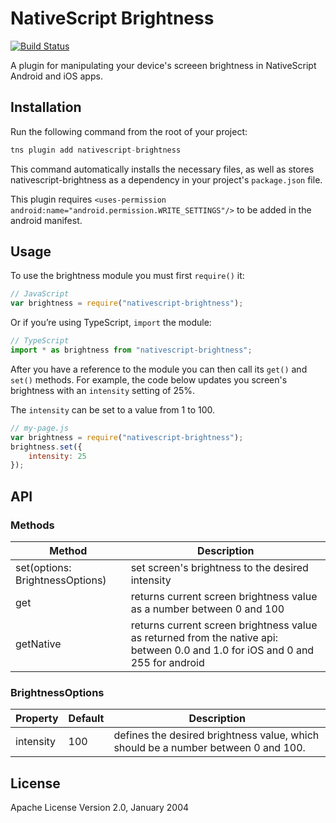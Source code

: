 # NativeScript Brightness

[![Build Status](https://travis-ci.org/NativeScript/nativescript-brightness.svg?branch=master)](https://travis-ci.org/NativeScript/nativescript-brightness)

A plugin for manipulating your device's screeen brightness in NativeScript Android and iOS apps.

## Installation

Run the following command from the root of your project:

```javascript
tns plugin add nativescript-brightness
```

This command automatically installs the necessary files, as well as stores nativescript-brightness as a dependency in your project's `package.json` file.

This plugin requires `<uses-permission android:name="android.permission.WRITE_SETTINGS"/>` to be added in the android manifest.


## Usage 

To use the brightness module you must first `require()` it:

```js
// JavaScript
var brightness = require("nativescript-brightness");
```

Or if you’re using TypeScript, `import` the module:

```typescript
// TypeScript
import * as brightness from "nativescript-brightness";
```

After you have a reference to the module you can then call its `get()` and `set()` methods. For example, the code below updates you screen's brightness with an `intensity` setting of 25%.

The `intensity` can be set to a value from 1 to 100.

```js
// my-page.js
var brightness = require("nativescript-brightness");
brightness.set({
    intensity: 25
});
```

## API

### Methods
    
| Method | Description |
| --- | --- |
| set(options: BrightnessOptions) |  set screen's brightness to the desired intensity |
| get | returns current screen brightness value as a number between 0 and 100 |
| getNative | returns current screen brightness value as returned from the native api: between 0.0 and 1.0 for iOS and 0 and 255 for android  |

### BrightnessOptions

| Property | Default | Description |
| --- | --- | --- |
| intensity | 100 | defines the desired brightness value, which should be a number between 0 and 100. |
    
## License

Apache License Version 2.0, January 2004
